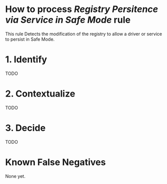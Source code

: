 # How to process *Registry Persitence via Service in Safe Mode* rule
This rule Detects the modification of the registry to allow a driver or service to persist in Safe Mode.

# 1. Identify
TODO

# 2. Contextualize
TODO

# 3. Decide
TODO

# Known False Negatives
None yet.
